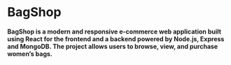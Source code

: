 # BagShop
<strong>BagShop<strong/> is a modern and responsive e-commerce web application built using React for the frontend and a backend powered by Node.js, Express and MongoDB. The project allows users to browse, view, and purchase women’s bags.
